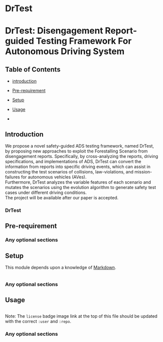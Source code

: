 # DrTest

# DrTest: Disengagement Report-guided Testing Framework For Autonomous Driving System


## Table of Contents

- [introduction](#introduction)
- [Pre-requirement](#pre-requirement)
- [Setup](#setup)
- [Usage](#usage)

- 
## Introduction
We propose a novel safety-guided ADS testing framework, named DrTest, by proposing new approaches to exploit the Forestalling Scenario from disengagement reports. Specifically, by cross-analyzing the reports, driving specifications, and implementations of ADS, DrTest can convert the information from reports into specific driving events, which can assist in constructing the test scenarios of collisions, law-violations, and mission-failures for autonomous vehicles (AVes).   
Furthermore, DrTest analyzes the variable features of each scenario and mutates the scenarios using the evolution algorithm to generate safety test cases under different driving conditions.   
The project will be available after our paper is accepted.

### DrTest

## Pre-requirement

### Any optional sections

## Setup

This module depends upon a knowledge of [Markdown]().

```
```

### Any optional sections

## Usage

```
```

Note: The `license` badge image link at the top of this file should be updated with the correct `:user` and `:repo`.

### Any optional sections


